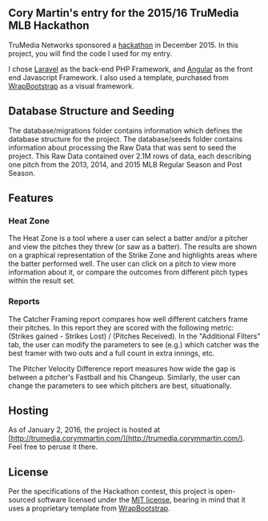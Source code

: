 ## Cory Martin's entry for the 2015/16 TruMedia MLB Hackathon

TruMedia Networks sponsored a [hackathon](http://www.trumedianetworks.com/hackathon/) in December 2015. In this project, you will find the code I used for my entry.

I chose [Laravel](http://laravel.com/) as the back-end PHP Framework, and [Angular](https://angularjs.org/) as the front end Javascript Framework. I also used a template, purchased from [WrapBootstrap](https://wrapbootstrap.com/) as a visual framework.

## Database Structure and Seeding

The database/migrations folder contains information which defines the database structure for the project. The database/seeds folder contains information about processing the Raw Data that was sent to seed the project. This Raw Data contained over 2.1M rows of data, each describing one pitch from the 2013, 2014, and 2015 MLB Regular Season and Post Season.

## Features

### Heat Zone

The Heat Zone is a tool where a user can select a batter and/or a pitcher and view the pitches they threw (or saw as a batter). The results are shown on a graphical representation of the Strike Zone and highlights areas where the batter performed well. The user can click on a pitch to view more information about it, or compare the outcomes from different pitch types within the result set.

### Reports

The Catcher Framing report compares how well different catchers frame their pitches. In this report they are scored with the following metric: (Strikes gained - Strikes Lost) / (Pitches Received). In the "Additional Filters" tab, the user can modify the parameters to see (e.g.) which catcher was the best framer with two outs and a full count in extra innings, etc.

The Pitcher Velocity Difference report measures how wide the gap is between a pitcher's Fastball and his Changeup. Similarly, the user can change the parameters to see which pitchers are best, situationally.


## Hosting

As of January 2, 2016, the project is hosted at [http://trumedia.corymmartin.com/](http://trumedia.corymmartin.com/). Feel free to peruse it there.

## License

Per the specifications of the Hackathon contest, this project is open-sourced software licensed under the [MIT license](http://opensource.org/licenses/MIT), bearing in mind that it uses a proprietary template from [WrapBootstrap](https://wrapbootstrap.com/).
